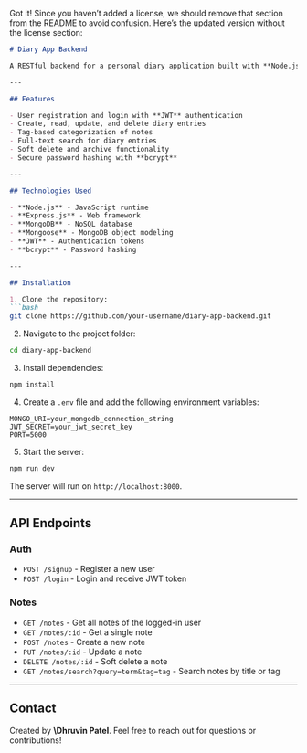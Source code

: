Got it! Since you haven’t added a license, we should remove that section from the README to avoid confusion. Here’s the updated version without the license section:

````markdown
# Diary App Backend

A RESTful backend for a personal diary application built with **Node.js**, **Express.js**, and **MongoDB**. This backend allows users to securely create, read, update, and delete diary entries. It supports user authentication, role-based access, and features like search, tagging, and soft deletion of notes.

---

## Features

- User registration and login with **JWT** authentication
- Create, read, update, and delete diary entries
- Tag-based categorization of notes
- Full-text search for diary entries
- Soft delete and archive functionality
- Secure password hashing with **bcrypt**

---

## Technologies Used

- **Node.js** - JavaScript runtime
- **Express.js** - Web framework
- **MongoDB** - NoSQL database
- **Mongoose** - MongoDB object modeling
- **JWT** - Authentication tokens
- **bcrypt** - Password hashing

---

## Installation

1. Clone the repository:
```bash
git clone https://github.com/your-username/diary-app-backend.git
````

2. Navigate to the project folder:

```bash
cd diary-app-backend
```

3. Install dependencies:

```bash
npm install
```

4. Create a `.env` file and add the following environment variables:

```env
MONGO_URI=your_mongodb_connection_string
JWT_SECRET=your_jwt_secret_key
PORT=5000
```

5. Start the server:

```bash
npm run dev
```

The server will run on `http://localhost:8000`.

---

## API Endpoints

### Auth

* `POST /signup` - Register a new user
* `POST /login` - Login and receive JWT token

### Notes

* `GET /notes` - Get all notes of the logged-in user
* `GET /notes/:id` - Get a single note
* `POST /notes` - Create a new note
* `PUT /notes/:id` - Update a note
* `DELETE /notes/:id` - Soft delete a note
* `GET /notes/search?query=term&tag=tag` - Search notes by title or tag

---

## Contact

Created by **\Dhruvin Patel**.
Feel free to reach out for questions or contributions!
